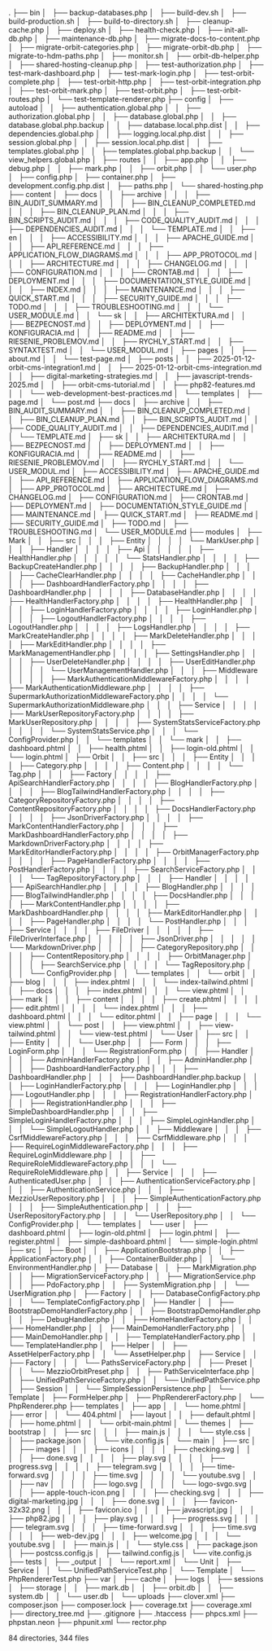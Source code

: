 .
├── bin
│   ├── backup-databases.php
│   ├── build-dev.sh
│   ├── build-production.sh
│   ├── build-to-directory.sh
│   ├── cleanup-cache.php
│   ├── deploy.sh
│   ├── health-check.php
│   ├── init-all-db.php
│   ├── maintenance-db.php
│   ├── migrate-docs-to-content.php
│   ├── migrate-orbit-categories.php
│   ├── migrate-orbit-db.php
│   ├── migrate-to-hdm-paths.php
│   ├── monitor.sh
│   ├── orbit-db-helper.php
│   ├── shared-hosting-cleanup.php
│   ├── test-authorization.php
│   ├── test-mark-dashboard.php
│   ├── test-mark-login.php
│   ├── test-orbit-complete.php
│   ├── test-orbit-http.php
│   ├── test-orbit-integration.php
│   ├── test-orbit-mark.php
│   ├── test-orbit.php
│   ├── test-orbit-routes.php
│   └── test-template-renderer.php
├── config
│   ├── autoload
│   │   ├── authentication.global.php
│   │   ├── authorization.global.php
│   │   ├── database.global.php
│   │   ├── database.global.php.backup
│   │   ├── database.local.php.dist
│   │   ├── dependencies.global.php
│   │   ├── logging.local.php.dist
│   │   ├── session.global.php
│   │   ├── session.local.php.dist
│   │   ├── templates.global.php
│   │   ├── templates.global.php.backup
│   │   └── view_helpers.global.php
│   ├── routes
│   │   ├── app.php
│   │   ├── debug.php
│   │   ├── mark.php
│   │   ├── orbit.php
│   │   └── user.php
│   ├── config.php
│   ├── container.php
│   ├── development.config.php.dist
│   ├── paths.php
│   └── shared-hosting.php
├── content
│   ├── docs
│   │   ├── archive
│   │   │   ├── BIN_AUDIT_SUMMARY.md
│   │   │   ├── BIN_CLEANUP_COMPLETED.md
│   │   │   ├── BIN_CLEANUP_PLAN.md
│   │   │   ├── BIN_SCRIPTS_AUDIT.md
│   │   │   ├── CODE_QUALITY_AUDIT.md
│   │   │   ├── DEPENDENCIES_AUDIT.md
│   │   │   └── TEMPLATE.md
│   │   ├── en
│   │   │   ├── ACCESSIBILITY.md
│   │   │   ├── APACHE_GUIDE.md
│   │   │   ├── API_REFERENCE.md
│   │   │   ├── APPLICATION_FLOW_DIAGRAMS.md
│   │   │   ├── APP_PROTOCOL.md
│   │   │   ├── ARCHITECTURE.md
│   │   │   ├── CHANGELOG.md
│   │   │   ├── CONFIGURATION.md
│   │   │   ├── CRONTAB.md
│   │   │   ├── DEPLOYMENT.md
│   │   │   ├── DOCUMENTATION_STYLE_GUIDE.md
│   │   │   ├── INDEX.md
│   │   │   ├── MAINTENANCE.md
│   │   │   ├── QUICK_START.md
│   │   │   ├── SECURITY_GUIDE.md
│   │   │   ├── TODO.md
│   │   │   ├── TROUBLESHOOTING.md
│   │   │   └── USER_MODULE.md
│   │   └── sk
│   │       ├── ARCHITEKTURA.md
│   │       ├── BEZPECNOST.md
│   │       ├── DEPLOYMENT.md
│   │       ├── KONFIGURACIA.md
│   │       ├── README.md
│   │       ├── RIESENIE_PROBLEMOV.md
│   │       ├── RYCHLY_START.md
│   │       ├── SYNTAXTEST.md
│   │       └── USER_MODUL.md
│   ├── pages
│   │   ├── about.md
│   │   └── test-page.md
│   ├── posts
│   │   ├── 2025-01-12-orbit-cms-integration1.md
│   │   ├── 2025-01-12-orbit-cms-integration.md
│   │   ├── digital-marketing-strategies.md
│   │   ├── javascript-trends-2025.md
│   │   ├── orbit-cms-tutorial.md
│   │   ├── php82-features.md
│   │   └── web-development-best-practices.md
│   └── templates
│       ├── page.md
│       └── post.md
├── docs
│   ├── archive
│   │   ├── BIN_AUDIT_SUMMARY.md
│   │   ├── BIN_CLEANUP_COMPLETED.md
│   │   ├── BIN_CLEANUP_PLAN.md
│   │   ├── BIN_SCRIPTS_AUDIT.md
│   │   ├── CODE_QUALITY_AUDIT.md
│   │   ├── DEPENDENCIES_AUDIT.md
│   │   └── TEMPLATE.md
│   ├── sk
│   │   ├── ARCHITEKTURA.md
│   │   ├── BEZPECNOST.md
│   │   ├── DEPLOYMENT.md
│   │   ├── KONFIGURACIA.md
│   │   ├── README.md
│   │   ├── RIESENIE_PROBLEMOV.md
│   │   ├── RYCHLY_START.md
│   │   └── USER_MODUL.md
│   ├── ACCESSIBILITY.md
│   ├── APACHE_GUIDE.md
│   ├── API_REFERENCE.md
│   ├── APPLICATION_FLOW_DIAGRAMS.md
│   ├── APP_PROTOCOL.md
│   ├── ARCHITECTURE.md
│   ├── CHANGELOG.md
│   ├── CONFIGURATION.md
│   ├── CRONTAB.md
│   ├── DEPLOYMENT.md
│   ├── DOCUMENTATION_STYLE_GUIDE.md
│   ├── MAINTENANCE.md
│   ├── QUICK_START.md
│   ├── README.md
│   ├── SECURITY_GUIDE.md
│   ├── TODO.md
│   ├── TROUBLESHOOTING.md
│   └── USER_MODULE.md
├── modules
│   ├── Mark
│   │   ├── src
│   │   │   ├── Entity
│   │   │   │   └── MarkUser.php
│   │   │   ├── Handler
│   │   │   │   ├── Api
│   │   │   │   │   ├── HealthHandler.php
│   │   │   │   │   └── StatsHandler.php
│   │   │   │   ├── BackupCreateHandler.php
│   │   │   │   ├── BackupHandler.php
│   │   │   │   ├── CacheClearHandler.php
│   │   │   │   ├── CacheHandler.php
│   │   │   │   ├── DashboardHandlerFactory.php
│   │   │   │   ├── DashboardHandler.php
│   │   │   │   ├── DatabaseHandler.php
│   │   │   │   ├── HealthHandlerFactory.php
│   │   │   │   ├── HealthHandler.php
│   │   │   │   ├── LoginHandlerFactory.php
│   │   │   │   ├── LoginHandler.php
│   │   │   │   ├── LogoutHandlerFactory.php
│   │   │   │   ├── LogoutHandler.php
│   │   │   │   ├── LogsHandler.php
│   │   │   │   ├── MarkCreateHandler.php
│   │   │   │   ├── MarkDeleteHandler.php
│   │   │   │   ├── MarkEditHandler.php
│   │   │   │   ├── MarkManagementHandler.php
│   │   │   │   ├── SettingsHandler.php
│   │   │   │   ├── UserDeleteHandler.php
│   │   │   │   ├── UserEditHandler.php
│   │   │   │   └── UserManagementHandler.php
│   │   │   ├── Middleware
│   │   │   │   ├── MarkAuthenticationMiddlewareFactory.php
│   │   │   │   ├── MarkAuthenticationMiddleware.php
│   │   │   │   ├── SupermarkAuthorizationMiddlewareFactory.php
│   │   │   │   └── SupermarkAuthorizationMiddleware.php
│   │   │   ├── Service
│   │   │   │   ├── MarkUserRepositoryFactory.php
│   │   │   │   ├── MarkUserRepository.php
│   │   │   │   ├── SystemStatsServiceFactory.php
│   │   │   │   └── SystemStatsService.php
│   │   │   └── ConfigProvider.php
│   │   └── templates
│   │       └── mark
│   │           ├── dashboard.phtml
│   │           ├── health.phtml
│   │           ├── login-old.phtml
│   │           └── login.phtml
│   ├── Orbit
│   │   ├── src
│   │   │   ├── Entity
│   │   │   │   ├── Category.php
│   │   │   │   ├── Content.php
│   │   │   │   └── Tag.php
│   │   │   ├── Factory
│   │   │   │   ├── ApiSearchHandlerFactory.php
│   │   │   │   ├── BlogHandlerFactory.php
│   │   │   │   ├── BlogTailwindHandlerFactory.php
│   │   │   │   ├── CategoryRepositoryFactory.php
│   │   │   │   ├── ContentRepositoryFactory.php
│   │   │   │   ├── DocsHandlerFactory.php
│   │   │   │   ├── JsonDriverFactory.php
│   │   │   │   ├── MarkContentHandlerFactory.php
│   │   │   │   ├── MarkDashboardHandlerFactory.php
│   │   │   │   ├── MarkdownDriverFactory.php
│   │   │   │   ├── MarkEditorHandlerFactory.php
│   │   │   │   ├── OrbitManagerFactory.php
│   │   │   │   ├── PageHandlerFactory.php
│   │   │   │   ├── PostHandlerFactory.php
│   │   │   │   ├── SearchServiceFactory.php
│   │   │   │   └── TagRepositoryFactory.php
│   │   │   ├── Handler
│   │   │   │   ├── ApiSearchHandler.php
│   │   │   │   ├── BlogHandler.php
│   │   │   │   ├── BlogTailwindHandler.php
│   │   │   │   ├── DocsHandler.php
│   │   │   │   ├── MarkContentHandler.php
│   │   │   │   ├── MarkDashboardHandler.php
│   │   │   │   ├── MarkEditorHandler.php
│   │   │   │   ├── PageHandler.php
│   │   │   │   └── PostHandler.php
│   │   │   ├── Service
│   │   │   │   ├── FileDriver
│   │   │   │   │   ├── FileDriverInterface.php
│   │   │   │   │   ├── JsonDriver.php
│   │   │   │   │   └── MarkdownDriver.php
│   │   │   │   ├── CategoryRepository.php
│   │   │   │   ├── ContentRepository.php
│   │   │   │   ├── OrbitManager.php
│   │   │   │   ├── SearchService.php
│   │   │   │   └── TagRepository.php
│   │   │   └── ConfigProvider.php
│   │   └── templates
│   │       └── orbit
│   │           ├── blog
│   │           │   ├── index.phtml
│   │           │   └── index-tailwind.phtml
│   │           ├── docs
│   │           │   ├── index.phtml
│   │           │   └── view.phtml
│   │           ├── mark
│   │           │   ├── content
│   │           │   │   ├── create.phtml
│   │           │   │   ├── edit.phtml
│   │           │   │   └── index.phtml
│   │           │   ├── dashboard.phtml
│   │           │   └── editor.phtml
│   │           ├── page
│   │           │   └── view.phtml
│   │           └── post
│   │               ├── view.phtml
│   │               ├── view-tailwind.phtml
│   │               └── view-test.phtml
│   └── User
│       ├── src
│       │   ├── Entity
│       │   │   └── User.php
│       │   ├── Form
│       │   │   ├── LoginForm.php
│       │   │   └── RegistrationForm.php
│       │   ├── Handler
│       │   │   ├── AdminHandlerFactory.php
│       │   │   ├── AdminHandler.php
│       │   │   ├── DashboardHandlerFactory.php
│       │   │   ├── DashboardHandler.php
│       │   │   ├── DashboardHandler.php.backup
│       │   │   ├── LoginHandlerFactory.php
│       │   │   ├── LoginHandler.php
│       │   │   ├── LogoutHandler.php
│       │   │   ├── RegistrationHandlerFactory.php
│       │   │   ├── RegistrationHandler.php
│       │   │   ├── SimpleDashboardHandler.php
│       │   │   ├── SimpleLoginHandlerFactory.php
│       │   │   ├── SimpleLoginHandler.php
│       │   │   └── SimpleLogoutHandler.php
│       │   ├── Middleware
│       │   │   ├── CsrfMiddlewareFactory.php
│       │   │   ├── CsrfMiddleware.php
│       │   │   ├── RequireLoginMiddlewareFactory.php
│       │   │   ├── RequireLoginMiddleware.php
│       │   │   ├── RequireRoleMiddlewareFactory.php
│       │   │   └── RequireRoleMiddleware.php
│       │   ├── Service
│       │   │   ├── AuthenticatedUser.php
│       │   │   ├── AuthenticationServiceFactory.php
│       │   │   ├── AuthenticationService.php
│       │   │   ├── MezzioUserRepository.php
│       │   │   ├── SimpleAuthenticationFactory.php
│       │   │   ├── SimpleAuthentication.php
│       │   │   ├── UserRepositoryFactory.php
│       │   │   └── UserRepository.php
│       │   └── ConfigProvider.php
│       └── templates
│           └── user
│               ├── dashboard.phtml
│               ├── login-old.phtml
│               ├── login.phtml
│               ├── register.phtml
│               ├── simple-dashboard.phtml
│               └── simple-login.phtml
├── src
│   ├── Boot
│   │   ├── ApplicationBootstrap.php
│   │   ├── ApplicationFactory.php
│   │   ├── ContainerBuilder.php
│   │   └── EnvironmentHandler.php
│   ├── Database
│   │   ├── MarkMigration.php
│   │   ├── MigrationServiceFactory.php
│   │   ├── MigrationService.php
│   │   ├── PdoFactory.php
│   │   ├── SystemMigration.php
│   │   └── UserMigration.php
│   ├── Factory
│   │   ├── DatabaseConfigFactory.php
│   │   └── TemplateConfigFactory.php
│   ├── Handler
│   │   ├── BootstrapDemoHandlerFactory.php
│   │   ├── BootstrapDemoHandler.php
│   │   ├── DebugHandler.php
│   │   ├── HomeHandlerFactory.php
│   │   ├── HomeHandler.php
│   │   ├── MainDemoHandlerFactory.php
│   │   ├── MainDemoHandler.php
│   │   ├── TemplateHandlerFactory.php
│   │   └── TemplateHandler.php
│   ├── Helper
│   │   ├── AssetHelperFactory.php
│   │   └── AssetHelper.php
│   ├── Service
│   │   ├── Factory
│   │   │   └── PathsServiceFactory.php
│   │   ├── Preset
│   │   │   └── MezzioOrbitPreset.php
│   │   ├── PathServiceInterface.php
│   │   ├── UnifiedPathServiceFactory.php
│   │   └── UnifiedPathService.php
│   ├── Session
│   │   └── SimpleSessionPersistence.php
│   └── Template
│       ├── FormHelper.php
│       ├── PhpRendererFactory.php
│       └── PhpRenderer.php
├── templates
│   ├── app
│   │   └── home.phtml
│   ├── error
│   │   └── 404.phtml
│   ├── layout
│   │   ├── default.phtml
│   │   ├── home.phtml
│   │   └── orbit-main.phtml
│   └── themes
│       ├── bootstrap
│       │   ├── src
│       │   │   ├── main.js
│       │   │   └── style.css
│       │   ├── package.json
│       │   └── vite.config.js
│       └── main
│           ├── src
│           │   ├── images
│           │   │   ├── icons
│           │   │   │   ├── checking.svg
│           │   │   │   ├── done.svg
│           │   │   │   ├── play.svg
│           │   │   │   ├── progress.svg
│           │   │   │   ├── telegram.svg
│           │   │   │   ├── time-forward.svg
│           │   │   │   ├── time.svg
│           │   │   │   └── youtube.svg
│           │   │   ├── nav
│           │   │   │   ├── logo.svg
│           │   │   │   └── logo-svgo.svg
│           │   │   ├── apple-touch-icon.png
│           │   │   ├── checking.svg
│           │   │   ├── digital-marketing.jpg
│           │   │   ├── done.svg
│           │   │   ├── favicon-32x32.png
│           │   │   ├── favicon.ico
│           │   │   ├── javascript.jpg
│           │   │   ├── php82.jpg
│           │   │   ├── play.svg
│           │   │   ├── progress.svg
│           │   │   ├── telegram.svg
│           │   │   ├── time-forward.svg
│           │   │   ├── time.svg
│           │   │   ├── web-dev.jpg
│           │   │   ├── welcome.jpg
│           │   │   └── youtube.svg
│           │   ├── main.js
│           │   └── style.css
│           ├── package.json
│           ├── postcss.config.js
│           ├── tailwind.config.js
│           └── vite.config.js
├── tests
│   ├── _output
│   │   └── report.xml
│   └── Unit
│       ├── Service
│       │   └── UnifiedPathServiceTest.php
│       └── Template
│           └── PhpRendererTest.php
├── var
│   ├── cache
│   ├── logs
│   ├── sessions
│   ├── storage
│   │   ├── mark.db
│   │   ├── orbit.db
│   │   ├── system.db
│   │   └── user.db
│   └── uploads
├── clover.xml
├── composer.json
├── composer.lock
├── coverage.txt
├── coverage.xml
├── directory_tree.md
├── .gitignore
├── .htaccess
├── phpcs.xml
├── phpstan.neon
├── phpunit.xml
└── rector.php

84 directories, 344 files
